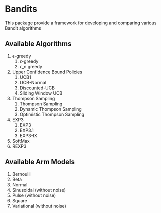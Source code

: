 # Bandits
This package provide a framework for developing and comparing various Bandit algorithms

## Available Algorithms
1. ϵ-greedy
   1. ϵ-greedy
   2. ϵ_n greedy
2. Upper Confidence Bound Policies
   1. UCB1
   2. UCB-Normal
   3. Discounted-UCB
   4. Sliding Window UCB
3. Thompson Sampling
   1. Thompson Sampling
   2. Dynamic Thompson Sampling
   3. Optimistic Thompson Sampling
4. EXP3
   1. EXP3
   2. EXP3.1
   3. EXP3-IX
5. SoftMax
6. REXP3

## Available Arm Models
1. Bernoulli
2. Beta
3. Normal
4. Sinusoidal (without noise)
5. Pulse (without noise)
6. Square
7. Variational (without noise)
